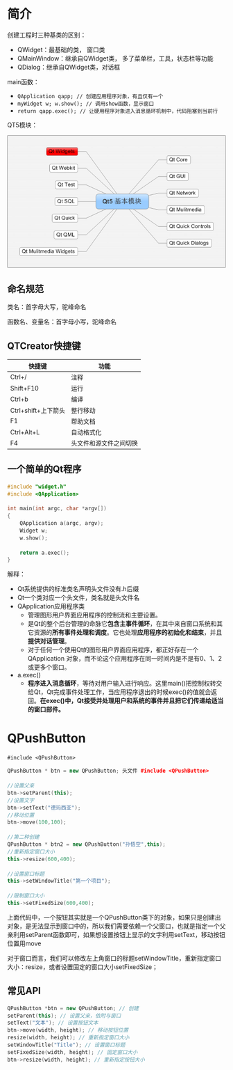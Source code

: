 # 简介

创建工程时三种基类的区别：

* QWidget：最基础的类， 窗口类
* QMainWindow：继承自QWidget类， 多了菜单栏，工具，状态栏等功能
* QDialog：继承自QWidget类，对话框



main函数：

* `QApplication qapp; // 创建应用程序对象，有且仅有一个`
* `myWidget w; w.show(); // 调用show函数，显示窗口`
* `return qapp.exec(); // 让硬用程序对象进入消息循环机制中，代码阻塞到当前行`



QT5模块：

![Qt5 模块](pics/01_QT_basic/Qt5%20%E6%A8%A1%E5%9D%97.png)

## 命名规范

类名：首字母大写，驼峰命名

函数名、变量名：首字母小写，驼峰命名



## QTCreator快捷键

| 快捷键              | 功能                   |
| ------------------- | ---------------------- |
| Ctrl+/              | 注释                   |
| Shift+F10           | 运行                   |
| Ctrl+b              | 编译                   |
| Ctrl+shift+上下箭头 | 整行移动               |
| F1                  | 帮助文档               |
| Ctrl+Alt+L          | 自动格式化             |
| F4                  | 头文件和源文件之间切换 |

## 一个简单的Qt程序

```c++
#include "widget.h"
#include <QApplication>

int main(int argc, char *argv[])
{
    QApplication a(argc, argv);
    Widget w;
    w.show();

    return a.exec();
}
```

解释：

- Qt系统提供的标准类名声明头文件没有.h后缀
- Qt一个类对应一个头文件，类名就是头文件名
- QApplication应用程序类
  - 管理图形用户界面应用程序的控制流和主要设置。
  - 是Qt的整个后台管理的命脉它**包含主事件循环**，在其中来自窗口系统和其它资源的**所有事件处理和调度**。它也处理**应用程序的初始化和结束**，并且**提供对话管理**。
  - 对于任何一个使用Qt的图形用户界面应用程序，都正好存在一个QApplication 对象，而不论这个应用程序在同一时间内是不是有0、1、2或更多个窗口。
- a.exec()
  - **程序进入消息循环**，等待对用户输入进行响应。这里main()把控制权转交给Qt，Qt完成事件处理工作，当应用程序退出的时候exec()的值就会返回。**在exec()中，Qt接受并处理用户和系统的事件并且把它们传递给适当的窗口部件。**

# QPushButton

`#include <QPushButton>`

```c++
QPushButton * btn = new QPushButton; 头文件 #include <QPushButton>

//设置父亲
btn->setParent(this);
//设置文字
btn->setText("德玛西亚");
//移动位置
btn->move(100,100);

//第二种创建
QPushButton * btn2 = new QPushButton("孙悟空",this);
//重新指定窗口大小
this->resize(600,400);

//设置窗口标题
this->setWindowTitle("第一个项目");

//限制窗口大小
this->setFixedSize(600,400);
```

上面代码中，一个按钮其实就是一个QPushButton类下的对象，如果只是创建出对象，是无法显示到窗口中的，所以我们需要依赖一个父窗口，也就是指定一个父亲利用setParent函数即可，如果想设置按钮上显示的文字利用setText，移动按钮位置用move

对于窗口而言，我们可以修改左上角窗口的标题setWindowTitle，重新指定窗口大小：resize，或者设置固定的窗口大小setFixedSize；

## 常见API

```c++
QPushButton *btn = new QPushButton; // 创建
setParent(this); // 设置父亲，依附与窗口
setText("文本"); // 设置按钮文本
btn->move(width, height); // 移动按钮位置
resize(width, height); // 重新指定窗口大小
setWindowTitle("Title"); // 设置窗口标题
setFixedSize(width, height); // 固定窗口大小
btn->resize(width, height); // 重新指定按钮大小
```

